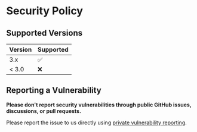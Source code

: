 # Security Policy

## Supported Versions

| Version | Supported          |
| ------- | ------------------ |
| 3.x     | :white_check_mark: |
| < 3.0   | :x:                |

## Reporting a Vulnerability

**Please don't report security vulnerabilities through public GitHub issues, discussions, or pull requests.**

Please report the issue to us directly using [private vulnerability reporting](https://docs.github.com/en/code-security/security-advisories/guidance-on-reporting-and-writing/privately-reporting-a-security-vulnerability).
